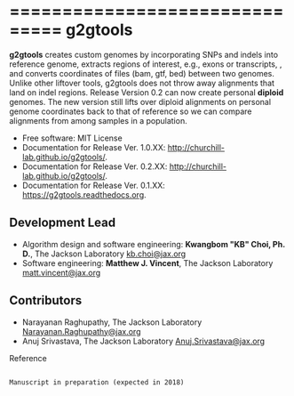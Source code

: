 ===============================
g2gtools
===============================

**g2gtools** creates custom genomes by incorporating SNPs and indels into reference genome, extracts regions of interest, e.g., exons or transcripts, , and converts coordinates of files (bam, gtf, bed) between two genomes. Unlike other liftover tools, g2gtools does not throw away alignments that land on indel regions. Release Version 0.2 can now create personal **diploid** genomes. The new version still lifts over diploid alignments on personal genome coordinates back to that of reference so we can compare alignments from among samples in a population.

* Free software: MIT License
* Documentation for Release Ver. 1.0.XX: http://churchill-lab.github.io/g2gtools/.
* Documentation for Release Ver. 0.2.XX: http://churchill-lab.github.io/g2gtools/.
* Documentation for Release Ver. 0.1.XX: https://g2gtools.readthedocs.org.



Development Lead
----------------

* Algorithm design and software engineering: **Kwangbom "KB" Choi, Ph. D.**, The Jackson Laboratory <kb.choi@jax.org>
* Software engineering: **Matthew J. Vincent**, The Jackson Laboratory <matt.vincent@jax.org>

Contributors
------------

* Narayanan Raghupathy, The Jackson Laboratory <Narayanan.Raghupathy@jax.org>
* Anuj Srivastava, The Jackson Laboratory <Anuj.Srivastava@jax.org>


Reference
~~~~~~~~~

Manuscript in preparation (expected in 2018)